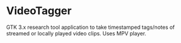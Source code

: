 # VideoTagger
GTK 3.x research tool application to take timestamped tags/notes of streamed or locally played video clips. Uses MPV player.
